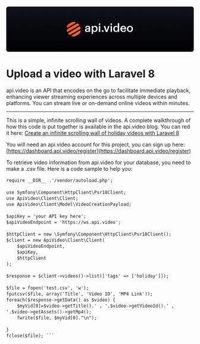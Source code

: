 ![](https://github.com/apivideo/API_OAS_file/blob/master/apivideo_banner.png)

# Upload a video with Laravel 8

api.video is an API that encodes on the go to facilitate immediate playback, enhancing viewer streaming experiences across multiple devices and platforms. You can stream live or on-demand online videos within minutes.

--------------------
This is a simple, infinite scrolling wall of videos. A complete walkthrough of how this code is put together is available in the api.video blog. You can red it here: [Create an infinite scrolling wall of holiday videos with Laravel 8](https://api.video/blog/tutorials/create-an-infinite-scrolling-wall-of-holiday-videos-with-laravel-8)

You will need an api.video account for this project, you can sign up here: [https://dashboard.api.video/register](https://dashboard.api.video/register)

To retrieve video information from api.video for your database, you need to make a .csv file. Here is a code sample to help you: 

``` <?php
require __DIR__ .'/vendor/autoload.php';

use Symfony\Component\HttpClient\Psr18Client;
use ApiVideo\Client\Client;
use ApiVideo\Client\Model\VideoCreationPayload;

$apiKey = 'your API key here';
$apiVideoEndpoint = 'https://ws.api.video';

$httpClient = new \Symfony\Component\HttpClient\Psr18Client();
$client = new ApiVideo\Client\Client(
    $apiVideoEndpoint,
    $apiKey,
    $httpClient
);

$response = $client->videos()->list(['tags' => ['holiday']]);

$file = fopen('test.csv', 'w');
fputcsv($file, array('Title', 'Video ID', 'MP4 Link'));
foreach($response->getData() as $video) {
    $myVid[0]=$video->getTitle().' , '.$video->getVideoId().' , '.$video->getAssets()->getMp4();
    fwrite($file, $myVid[0]."\n");

}
fclose($file); ```
